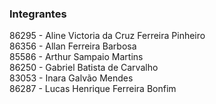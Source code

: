 ### Integrantes
86295 - Aline Victoria da Cruz Ferreira Pinheiro <br />
86356 - Allan Ferreira Barbosa <br />
85586 - Arthur Sampaio Martins <br />
86250 - Gabriel Batista de Carvalho <br />
83053 - Inara Galvão Mendes <br />
86287 - Lucas Henrique Ferreira Bonfim <br />